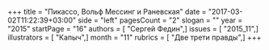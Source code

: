 +++
title = "Пикассо, Вольф Мессинг и Раневская"
date = "2017-03-02T11:22:39+03:00"
side = "left"
pagesCount = "2"
slogan = ""
year = "2015"
startPage = "16"
authors = [ "Сергей Федин",]
issues = [ "2015_11",]
illustrators = [ "Капыч",]
month = "11"
rubrics = [ "Две трети правды",]
+++
